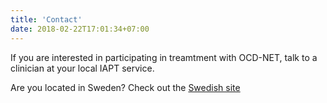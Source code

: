 ```yaml
---
title: 'Contact'
date: 2018-02-22T17:01:34+07:00
---
```


If you are interested in participating in treamtment with OCD-NET, talk to a clinician at your local IAPT service.

Are you located in Sweden? Check out the [Swedish site](https://www.internetpsykiatri.se/behandling/tvangssyndrom-ocd/)
